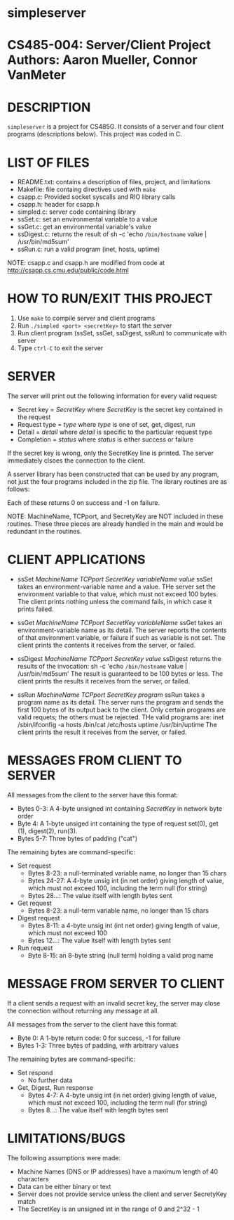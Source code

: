 # simpleserver
CS485-004: Server/Client Project
Authors: Aaron Mueller, Connor VanMeter
=======

# DESCRIPTION
`simpleserver` is a project for CS485G. It consists of a server and four
client programs (descriptions below). This project was coded in C.

# LIST OF FILES
* README.txt: contains a description of files, project, and limitations
* Makefile: file containg directives used with `make`
* csapp.c: Provided socket syscalls and RIO library calls
* csapp.h: header for csapp.h
* simpled.c: server code containing library
* ssSet.c: set an environmental variable to a value
* ssGet.c: get an environmental variable's value
* ssDigest.c: returns the result of
sh -c 'echo `/bin/hostname` value | /usr/bin/md5sum'
* ssRun.c: run a valid program (inet, hosts, uptime)

NOTE: csapp.c and csapp.h are modified from code at
http://csapp.cs.cmu.edu/public/code.html

# HOW TO RUN/EXIT THIS PROJECT
1. Use `make` to compile server and client programs
2. Run `./simpled <port> <secretKey>` to start the server
3. Run client program (ssSet, ssGet, ssDigest, ssRun) to communicate with server
4. Type `ctrl-C` to exit the server

# SERVER
The server will print out the following information for every valid request:
* Secret key = _SecretKey_
where _SecretKey_ is the secret key contained in the request
* Request type = _type_
where _type_ is one of set, get, digest, run
* Detail = _detail_
where _detail_ is specific to the particular request type
* Completion = _status_
where _status_ is either success or failure

If the secret key is wrong, only the SecretKey line is printed. The server
immediately clsoes the connection to the client.

A sserver library has been constructed that can be used by any program, not
just the four programs included in the zip file. The library routines are as
follows:


Each of these returns 0 on success and -1 on failure.

NOTE: MachineName, TCPport, and SecretyKey are NOT included in these routines.
These three pieces are already handled in the main and would be redundant
in the routines.

# CLIENT APPLICATIONS
* ssSet _MachineName TCPport SecretKey variableName value_
ssSet takes an environment-variable name and a value. THe server set the
environment variable to that value, which must not exceed 100 bytes. The
client prints nothing unless the command fails, in which case it prints failed.

* ssGet _MachineName TCPport SecretKey variableName_
ssGet takes an environment-variable name as its detail. The server reports the
contents of that environment variable, or failure if such as variable is not set.
The client prints the contents it receives from the server, or failed.

* ssDigest _MachineName TCPport SecretKey value_
ssDigest returns the results of the invocation:
sh -c 'echo `/bin/hostname` value | /usr/bin/md5sum'
The result is guaranteed to be 100 bytes or less. The client prints the results
it receives from the server, or failed.

* ssRun _MachineName TCPport SecretKey program_
ssRun takes a program name as its detail. The server runs the program and
sends the first 100 bytes of its output back to the client. Only certain
programs are valid requets; the others must be rejected. THe valid programs are:
	inet   /sbin/ifconfig -a
	hosts  /bin/cat /etc/hosts
	uptime /usr/bin/uptime
The client prints the result it receives from the server, or failed.

# MESSAGES FROM CLIENT TO SERVER
All messages from the client to the server have this format:
* Bytes 0-3: A 4-byte unsigned int containing _SecretKey_ in network byte order
* Byte 4: A 1-byte unsiged int containing the type of request set(0), get (1),
  digest(2), run(3).
* Bytes 5-7: Three bytes of padding ("cat")

The remaining bytes are command-specific:
* Set request
	* Bytes 8-23: a null-terminated variable name, no longer than 15 chars
	* Bytes 24-27: A 4-byte unsig int (in net order) giving length of value,
	  which must not exceed 100, including the term null (for string)
	* Bytes 28...: The value itself with length bytes sent
* Get request
	* Bytes 8-23: a null-term variable name, no longer than 15 chars
* Digest request
	* Bytes 8-11: a 4-byte unsig int (int net order) giving length of value,
	  which must not exceed 100
	* Bytes 12...: The value itself with length bytes sent
* Run request
	* Byte 8-15: an 8-byte string (null term) holding a valid prog name

# MESSAGE FROM SERVER TO CLIENT
If a client sends a request with an invalid secret key, the server may close
the connection without returning any message at all.

All messages from the server to the client have this format:
* Byte 0: A 1-byte return code: 0 for success, -1 for failure
* Bytes 1-3: Three bytes of padding, with arbitrary values

The remaining bytes are command-specific:
* Set respond
	* No further data
* Get, Digest, Run response
	* Bytes 4-7: A 4-byte unsig int (in net order) giving length of value,
	  which must not exceed 100, including the term null (for string)
	* Bytes 8...: The value itself with length bytes sent

# LIMITATIONS/BUGS
The following assumptions were made:
* Machine Names (DNS or IP addresses) have a maximum length of 40 characters
* Data can be either binary or text
* Server does not provide service unless the client and server SecretyKey match
* The SecretKey is an unsigned int in the range of 0 and 2^32 - 1
